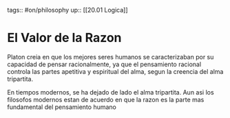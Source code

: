tags:: #on/philosophy 
up:: [[20.01 Logica]]
# El Valor de la Razon
Platon creia en que los mejores seres humanos se caracterizaban por su capacidad de pensar racionalmente, ya que el pensamiento racional controla las partes apetitiva y espiritual del alma, segun la creencia del alma tripartita.

En tiempos modernos, se ha dejado de lado el alma tripartita. Aun asi los filosofos modernos estan de acuerdo en que la razon es la parte mas fundamental del pensamiento humano